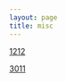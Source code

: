 ```yaml
---
layout: page
title: misc
---
```

[1212](https://drive.google.com/open?id=1G69crCooxcMi6BOT4xTGcJ7A08m57Gmb)

[3011](https://drive.google.com/open?id=1m_mFMrU0ew54O8XBlZRiNzqU1BZTByUf)
